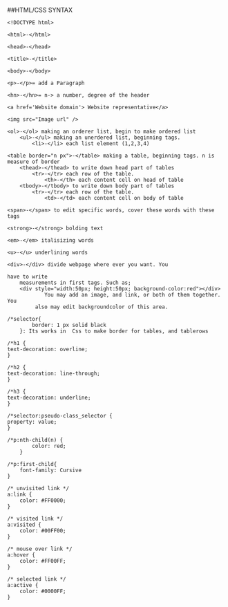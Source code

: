 ##HTML/CSS SYNTAX

    <!DOCTYPE html>
	
	<html>-</html>
    
	<head>-</head>
	
	<title>-</title>
	
	<body>-</body>
	
	<p>-</p>= add a Paragraph
	
	<hn>-</hn>= n-> a number, degree of the header
	
	<a href='Website domain'> Website representative</a>
	
	<img src="Image url" /> 
	
	<ol>-</ol> making an orderer list, begin to make ordered list
		<ul>-</ul> making an unerdered list, beginning tags. 
			<li>-</li> each list element (1,2,3,4)
	
	<table border="n px">-</table> making a table, beginning tags. n is measure of border
		<thead>-</thead> to write down head part of tables
			<tr>-</tr> each row of the table.
				<th>-</th> each content cell on head of table
		<tbody>-</tbody> to write down body part of tables
			<tr>-</tr> each row of the table.
				<td>-</td> each content cell on body of table
	
	<span>-</span> to edit specific words, cover these words with these tags
	
	<strong>-</strong> bolding text
	
	<em>-</em> italisizing words
	
	<u>-</u> underlining words
	
	<div>-</div> divide webpage where ever you want. You 
	
	have to write 
		measurements in first tags. Such as;
		<div style="width:50px; height:50px; background-color:red"></div>
				You may add an image, and link, or both of them together. You 
			 also may edit backgroundcolor of this area. 
	
	/*selector{
			border: 1 px solid black
		}: Its works in  Css to make border for tables, and tablerows
	    
    /*h1 {
    text-decoration: overline;
    }
    
    /*h2 {
    text-decoration: line-through;
    }
    
    /*h3 {
    text-decoration: underline;
    }
	
	/*selector:pseudo-class_selector {
    property: value;
    }
	
	/*p:nth-child(n) {
    		color: red;
    	}
    
	/*p:first-child{
    	font-family: Cursive
    } 
	
	/* unvisited link */
    a:link {
    	color: #FF0000;
    }
    
    /* visited link */
    a:visited {
    	color: #00FF00;
    }
    
    /* mouse over link */
    a:hover {
    	color: #FF00FF;
    }
    
    /* selected link */
    a:active {
    	color: #0000FF;
	}

 	
